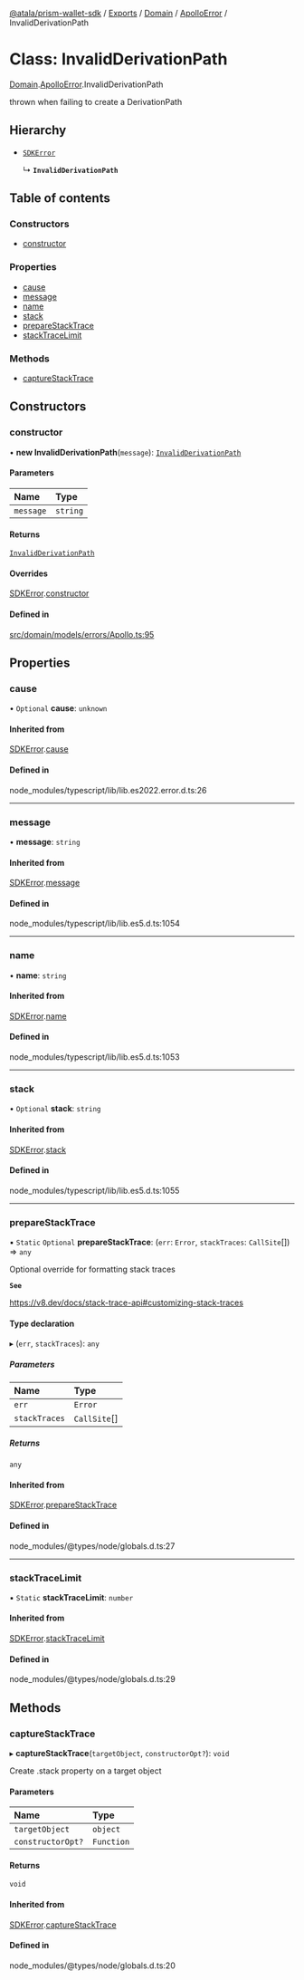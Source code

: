 [@atala/prism-wallet-sdk](../README.md) / [Exports](../modules.md) / [Domain](../modules/Domain.md) / [ApolloError](../modules/Domain.ApolloError.md) / InvalidDerivationPath

# Class: InvalidDerivationPath

[Domain](../modules/Domain.md).[ApolloError](../modules/Domain.ApolloError.md).InvalidDerivationPath

thrown when failing to create a DerivationPath

## Hierarchy

- [`SDKError`](Domain.CommonError.SDKError.md)

  ↳ **`InvalidDerivationPath`**

## Table of contents

### Constructors

- [constructor](Domain.ApolloError.InvalidDerivationPath.md#constructor)

### Properties

- [cause](Domain.ApolloError.InvalidDerivationPath.md#cause)
- [message](Domain.ApolloError.InvalidDerivationPath.md#message)
- [name](Domain.ApolloError.InvalidDerivationPath.md#name)
- [stack](Domain.ApolloError.InvalidDerivationPath.md#stack)
- [prepareStackTrace](Domain.ApolloError.InvalidDerivationPath.md#preparestacktrace)
- [stackTraceLimit](Domain.ApolloError.InvalidDerivationPath.md#stacktracelimit)

### Methods

- [captureStackTrace](Domain.ApolloError.InvalidDerivationPath.md#capturestacktrace)

## Constructors

### constructor

• **new InvalidDerivationPath**(`message`): [`InvalidDerivationPath`](Domain.ApolloError.InvalidDerivationPath.md)

#### Parameters

| Name | Type |
| :------ | :------ |
| `message` | `string` |

#### Returns

[`InvalidDerivationPath`](Domain.ApolloError.InvalidDerivationPath.md)

#### Overrides

[SDKError](Domain.CommonError.SDKError.md).[constructor](Domain.CommonError.SDKError.md#constructor)

#### Defined in

[src/domain/models/errors/Apollo.ts:95](https://github.com/hyperledger/identus-edge-agent-sdk-ts/blob/3c504bead94c87cd52de807c230d8a674846dce5/src/domain/models/errors/Apollo.ts#L95)

## Properties

### cause

• `Optional` **cause**: `unknown`

#### Inherited from

[SDKError](Domain.CommonError.SDKError.md).[cause](Domain.CommonError.SDKError.md#cause)

#### Defined in

node_modules/typescript/lib/lib.es2022.error.d.ts:26

___

### message

• **message**: `string`

#### Inherited from

[SDKError](Domain.CommonError.SDKError.md).[message](Domain.CommonError.SDKError.md#message)

#### Defined in

node_modules/typescript/lib/lib.es5.d.ts:1054

___

### name

• **name**: `string`

#### Inherited from

[SDKError](Domain.CommonError.SDKError.md).[name](Domain.CommonError.SDKError.md#name)

#### Defined in

node_modules/typescript/lib/lib.es5.d.ts:1053

___

### stack

• `Optional` **stack**: `string`

#### Inherited from

[SDKError](Domain.CommonError.SDKError.md).[stack](Domain.CommonError.SDKError.md#stack)

#### Defined in

node_modules/typescript/lib/lib.es5.d.ts:1055

___

### prepareStackTrace

▪ `Static` `Optional` **prepareStackTrace**: (`err`: `Error`, `stackTraces`: `CallSite`[]) => `any`

Optional override for formatting stack traces

**`See`**

https://v8.dev/docs/stack-trace-api#customizing-stack-traces

#### Type declaration

▸ (`err`, `stackTraces`): `any`

##### Parameters

| Name | Type |
| :------ | :------ |
| `err` | `Error` |
| `stackTraces` | `CallSite`[] |

##### Returns

`any`

#### Inherited from

[SDKError](Domain.CommonError.SDKError.md).[prepareStackTrace](Domain.CommonError.SDKError.md#preparestacktrace)

#### Defined in

node_modules/@types/node/globals.d.ts:27

___

### stackTraceLimit

▪ `Static` **stackTraceLimit**: `number`

#### Inherited from

[SDKError](Domain.CommonError.SDKError.md).[stackTraceLimit](Domain.CommonError.SDKError.md#stacktracelimit)

#### Defined in

node_modules/@types/node/globals.d.ts:29

## Methods

### captureStackTrace

▸ **captureStackTrace**(`targetObject`, `constructorOpt?`): `void`

Create .stack property on a target object

#### Parameters

| Name | Type |
| :------ | :------ |
| `targetObject` | `object` |
| `constructorOpt?` | `Function` |

#### Returns

`void`

#### Inherited from

[SDKError](Domain.CommonError.SDKError.md).[captureStackTrace](Domain.CommonError.SDKError.md#capturestacktrace)

#### Defined in

node_modules/@types/node/globals.d.ts:20
